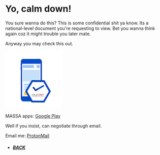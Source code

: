 # Yo, calm down!
You sure wanna do this? This is some confidential shit ya know. Its a national-level document you're requesting to view. Bet you wanna think again coz it might trouble you later mate.

Anyway you may check this out.

![MASSA](https://github.com/Ap0k4L1p5/Ap0k4L1p5.github.io/blob/master/_content/_icons/ms.png)

MASSA apps: [Google Play](https://play.google.com/store/apps/details?id=mycert.ctrc.massalite)

Well if you insist, can negotiate through email.

Email me: [ProtonMail](mailto:prof.apokalips@protonmail.com)

*  ##### [BACK](/index.html "Back to Homepage")
